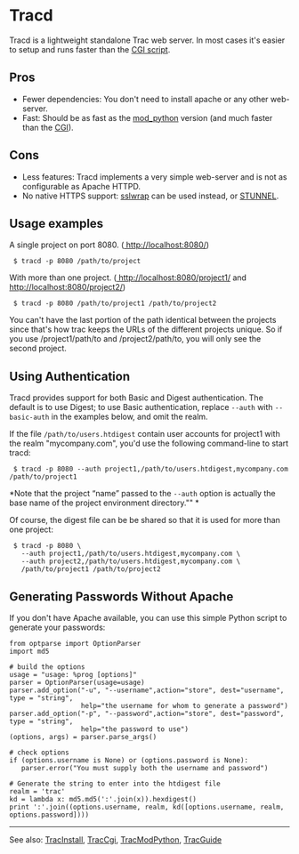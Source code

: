 # Tracd



Tracd is a lightweight standalone Trac web server. In most cases it's easier to setup and runs faster than the [CGI script](trac-cgi).


## Pros


- Fewer dependencies: You don't need to install apache or any other web-server.
- Fast: Should be as fast as the [mod\_python](trac-mod-python) version (and much faster than the [CGI](trac-cgi)).

## Cons


- Less features: Tracd implements a very simple web-server and is not as configurable as Apache HTTPD.
- No native HTTPS support: [
  sslwrap](http://www.rickk.com/sslwrap/) can be used instead,
  or [ STUNNEL](http://lists.edgewall.com/archive/trac/2005-August/004381.html).

## Usage examples



A single project on port 8080. ([
http://localhost:8080/](http://localhost:8080/))


```wiki
 $ tracd -p 8080 /path/to/project
```


With more than one project. ([
http://localhost:8080/project1/](http://localhost:8080/project1/) and [
http://localhost:8080/project2/](http://localhost:8080/project2/))


```wiki
 $ tracd -p 8080 /path/to/project1 /path/to/project2
```


You can't have the last portion of the path identical between the projects since that's how trac keeps the URLs of the
different projects unique. So if you use /project1/path/to and /project2/path/to, you will only see the second project.


## Using Authentication



Tracd provides support for both Basic and Digest authentication. The default is to use Digest; to use Basic authentication, replace `--auth` with `--basic-auth` in the examples below, and omit the realm.



If the file `/path/to/users.htdigest` contain user accounts for project1 with the realm "mycompany.com", you'd use the following command-line to start tracd:


```wiki
 $ tracd -p 8080 --auth project1,/path/to/users.htdigest,mycompany.com /path/to/project1
```


*Note that the project “name” passed to the `--auth` option is actually the base name of the project environment directory.""
*



Of course, the digest file can be be shared so that it is used for more than one project:


```wiki
 $ tracd -p 8080 \
   --auth project1,/path/to/users.htdigest,mycompany.com \
   --auth project2,/path/to/users.htdigest,mycompany.com \
   /path/to/project1 /path/to/project2
```

## Generating Passwords Without Apache



If you don't have Apache available, you can use this simple Python script to generate your passwords:


```wiki
from optparse import OptionParser
import md5

# build the options
usage = "usage: %prog [options]"
parser = OptionParser(usage=usage)
parser.add_option("-u", "--username",action="store", dest="username", type = "string",
                  help="the username for whom to generate a password")
parser.add_option("-p", "--password",action="store", dest="password", type = "string",
                  help="the password to use")
(options, args) = parser.parse_args()

# check options
if (options.username is None) or (options.password is None):
   parser.error("You must supply both the username and password")
   
# Generate the string to enter into the htdigest file
realm = 'trac'
kd = lambda x: md5.md5(':'.join(x)).hexdigest()
print ':'.join((options.username, realm, kd([options.username, realm, options.password])))
```

---



See also: [TracInstall](trac-install), [TracCgi](trac-cgi), [TracModPython](trac-mod-python), [TracGuide](trac-guide)


